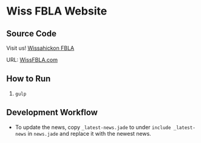 # Wiss FBLA Website
## Source Code
Visit us! [Wissahickon FBLA](http://wissfbla.com)

URL: [WissFBLA.com](http://wissfbla.com)

## How to Run
1. `gulp`

## Development Workflow
* To update the news, copy `_latest-news.jade` to under `include _latest-news` in `news.jade` and replace it with the newest news.
